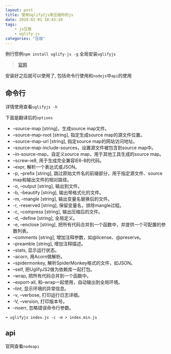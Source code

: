 ```yaml
---
layout: post
title: 使用Uglify2js来压缩你的js
date: 2018-02-01 10:43:10
tags:
    - js压缩
    - uglify-js
categories: "压缩"
---
```


例行惯例`npm install uglify-js -g` 全局安装`uglifyjs`

> [官网](https://github.com/mishoo/UglifyJS2)

安装好之后就可以使用了,  包括命令行使用和`nodejs`中`api`的使用

## 命令行

详情使用查看`uglifyjs -h`

下面是翻译后的`options`

- –source-map [string]，生成source map文件。
- –source-map-root [string], 指定生成source map的源文件位置。
- –source-map-url [string], 指定source map的网站访问地址。
- –source-map-include-sources，设置源文件被包含到source map中。
- –in-source-map，自定义source map，用于其他工具生成的source map。
- –screw-ie8, 用于生成完全兼容IE6-8的代码。
- –expr, 解析一个表达式或JSON。
- -p, –prefix [string], 跳过原始文件名的前缀部分，用于指定源文件、source map和输出文件的相对路径。
- -o, –output [string], 输出到文件。
- -b, –beautify [string], 输出带格式化的文件。
- -m, –mangle [string], 输出变量名替换后的文件。
- -r, –reserved [string], 保留变量名，排除mangle过程。
- -c, –compress [string], 输出压缩后的文件。
- -d, –define [string], 全局定义。
- -e, –enclose [string], 把所有代码合并到一个函数中，并提供一个可配置的参数列表。
- –comments [string], 增加注释参数，如@license、@preserve。
- –preamble [string], 增加注释描述。
- –stats, 显示运行状态。
- –acorn, 用Acorn做解析。
- –spidermonkey, 解析SpiderMonkey格式的文件，如JSON。
- –self, 把UglifyJS2做为依赖库一起打包。
- –wrap, 把所有代码合并到一个函数中。
- –export-all, 和–wrap一起使用，自动输出到全局环境。
- –lint, 显示环境的异常信息。
- -v, –verbose, 打印运行日志详细。
- -V, –version, 打印版本号。
- –noerr, 忽略错误命令行参数。

```base
➜ uglifyjs index.js -c -m > index.min.js
```

## api

官网查看`nodeapi`
